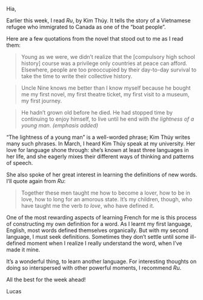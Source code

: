 Hia,

Earlier this week, I read *Ru*, by Kim Thúy. It tells the story of a Vietnamese refugee who immigrated to Canada as one of the “boat people”.

Here are a few quotations from the novel that stood out to me as I read them:

> Young as we were, we didn’t realize that the [compulsory high school history] course was a privilege only countries at peace can afford. Elsewhere, people are too preoccupied by their day-to-day survival to take the time to write their collective history.

> Uncle Nine knows me better than I know myself because he bought me my first novel, my first theatre ticket, my first visit to a museum, my first journey.

> He hadn’t grown old before he died. He had stopped time by continuing to enjoy himself, to live until he end with *the lightness of a young man*. *(emphasis added)*

“The lightness of a young man” is a well-worded phrase; Kim Thúy writes many such phrases. In March, I heard Kim Thúy speak at my university. Her love for language shone through: she’s known at least three languages in her life, and she eagerly mixes their different ways of thinking and patterns of speech.

She also spoke of her great interest in learning the definitions of new words. I’ll quote again from *Ru*:

> Together these men taught me how to become a lover, how to be in love, how to long for an amorous state. It’s my children, though, who have taught me the verb *to love*, who have defined it.

One of the most rewarding aspects of learning French for me is this process of constructing my own definition for a word. As I learnt my first language, English, most words defined themselves organically. But with my second language, I must seek definitions. Sometimes they don’t settle until some ill-defined moment when I realize I really understand the word, when I’ve made it mine.

It’s a wonderful thing, to learn another language. For interesting thoughts on doing so interspersed with other powerful moments, I recommend *Ru*.

All the best for the week ahead!

Lucas